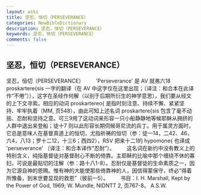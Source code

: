 ```yaml
---
layout: wiki
title: 坚忍，恒切（PERSEVERANCE）
categories: NewBibleDictionary
description: 坚忍，恒切（PERSEVERANCE）
keywords: 坚忍，恒切（PERSEVERANCE）
comments: false
---
```


## 坚忍，恒切（PERSEVERANCE）



坚忍，恒切（PERSEVERANCE）
　　'Perseverance' 是 AV 就弗六18 proskartere{sis 一字的翻译（在 AV 中这字仅在这里出现；〔译注：和合本在此译作“不倦”〕），这字在圣经作何解（以别于后期所衍生的神学意思），我们要从经文的上下文寻索。相应的动词 proskartereo{ 是指时刻注意、持续不懈、紧紧坚持、牢牢执着（MM,
页548），由此可知上述名词 proskartere{sis 包含了毫不动摇、忍耐和坚持之意。可三9用了这动词来形容一只小船静静地等候耶稣从拥挤的人群中退出来登船；徒十7 则以此形容长期伺候哥尼流的兵丁。用于属灵方面时，它总是意味人在基督真道上的恒切，尤指祈祷的恒切（参：徒一14，二42、46，六4，八13；罗十二12，十三6；西四2），RSV 把来十二1的 hypomone{ 也译成 'perseverance' 〔译注：和合本译作“忍耐”〕。
　　这名词在新约中没有教义上的特别含义，纯指基督徒对基督耐心不断的倚靠。主耶稣的比喻中那个缠绕不休的寡妇，可说是最贴切的注解（参：路十八1-8）。忍耐仅是基督徒的生命素质之一，因为它源自神的恩赐。惟有神的大能使那些倚靠神的人，因信得蒙保守，终必“得着所豫备，到末世要显现的救恩”（彼前一5）。
　　书目：I. H. Marshall, Kept by the Power of God, 1969; W.
Mundle, NIDNTT 2, 页767-8。
A.S.W.




